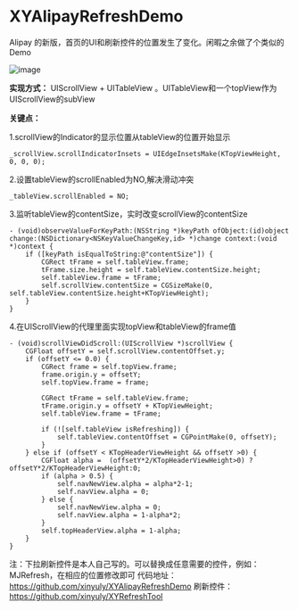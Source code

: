 # XYAlipayRefreshDemo
Alipay 的新版，首页的UI和刷新控件的位置发生了变化。闲暇之余做了个类似的Demo

![image](https://github.com/xinyuly/XYAlipayRefreshDemo/blob/master/ali.png)


**实现方式：** UIScrollView + UITableView 。UITableView和一个topView作为UIScrollView的subView

**关键点：**

1.scrollView的Indicator的显示位置从tableView的位置开始显示

```
_scrollView.scrollIndicatorInsets = UIEdgeInsetsMake(KTopViewHeight, 0, 0, 0);
```
2.设置tableView的scrollEnabled为NO,解决滑动冲突

```
_tableView.scrollEnabled = NO;
```

3.监听tableView的contentSize，实时改变scrollView的contentSize

```
- (void)observeValueForKeyPath:(NSString *)keyPath ofObject:(id)object change:(NSDictionary<NSKeyValueChangeKey,id> *)change context:(void *)context {
    if ([keyPath isEqualToString:@"contentSize"]) {
        CGRect tFrame = self.tableView.frame;
        tFrame.size.height = self.tableView.contentSize.height;
        self.tableView.frame = tFrame;
        self.scrollView.contentSize = CGSizeMake(0, self.tableView.contentSize.height+KTopViewHeight);
    }
}
```
4.在UIScrollView的代理里面实现topView和tableView的frame值

```
- (void)scrollViewDidScroll:(UIScrollView *)scrollView {
    CGFloat offsetY = self.scrollView.contentOffset.y;
    if (offsetY <= 0.0) {
        CGRect frame = self.topView.frame;
        frame.origin.y = offsetY;
        self.topView.frame = frame;

        CGRect tFrame = self.tableView.frame;
        tFrame.origin.y = offsetY + KTopViewHeight;
        self.tableView.frame = tFrame;

        if (![self.tableView isRefreshing]) {
            self.tableView.contentOffset = CGPointMake(0, offsetY);
        }
    } else if (offsetY < KTopHeaderViewHeight && offsetY >0) {
        CGFloat alpha =  (offsetY*2/KTopHeaderViewHeight>0) ? offsetY*2/KTopHeaderViewHeight:0;
        if (alpha > 0.5) {
            self.navNewView.alpha = alpha*2-1;
            self.navView.alpha = 0;
        } else {
            self.navNewView.alpha = 0;
            self.navView.alpha = 1-alpha*2;
        }
        self.topHeaderView.alpha = 1-alpha;
    }
}
```
注：下拉刷新控件是本人自己写的。可以替换成任意需要的控件，例如：MJRefresh，在相应的位置修改即可
代码地址：https://github.com/xinyuly/XYAlipayRefreshDemo
刷新控件：https://github.com/xinyuly/XYRefreshTool
